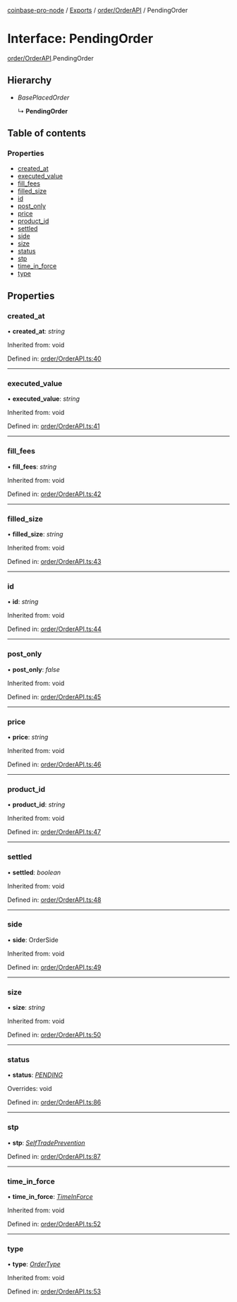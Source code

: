 [coinbase-pro-node](../README.md) / [Exports](../modules.md) / [order/OrderAPI](../modules/order_orderapi.md) / PendingOrder

# Interface: PendingOrder

[order/OrderAPI](../modules/order_orderapi.md).PendingOrder

## Hierarchy

* *BasePlacedOrder*

  ↳ **PendingOrder**

## Table of contents

### Properties

- [created\_at](order_orderapi.pendingorder.md#created_at)
- [executed\_value](order_orderapi.pendingorder.md#executed_value)
- [fill\_fees](order_orderapi.pendingorder.md#fill_fees)
- [filled\_size](order_orderapi.pendingorder.md#filled_size)
- [id](order_orderapi.pendingorder.md#id)
- [post\_only](order_orderapi.pendingorder.md#post_only)
- [price](order_orderapi.pendingorder.md#price)
- [product\_id](order_orderapi.pendingorder.md#product_id)
- [settled](order_orderapi.pendingorder.md#settled)
- [side](order_orderapi.pendingorder.md#side)
- [size](order_orderapi.pendingorder.md#size)
- [status](order_orderapi.pendingorder.md#status)
- [stp](order_orderapi.pendingorder.md#stp)
- [time\_in\_force](order_orderapi.pendingorder.md#time_in_force)
- [type](order_orderapi.pendingorder.md#type)

## Properties

### created\_at

• **created\_at**: *string*

Inherited from: void

Defined in: [order/OrderAPI.ts:40](https://github.com/bennycode/coinbase-pro-node/blob/c3d8f7c/src/order/OrderAPI.ts#L40)

___

### executed\_value

• **executed\_value**: *string*

Inherited from: void

Defined in: [order/OrderAPI.ts:41](https://github.com/bennycode/coinbase-pro-node/blob/c3d8f7c/src/order/OrderAPI.ts#L41)

___

### fill\_fees

• **fill\_fees**: *string*

Inherited from: void

Defined in: [order/OrderAPI.ts:42](https://github.com/bennycode/coinbase-pro-node/blob/c3d8f7c/src/order/OrderAPI.ts#L42)

___

### filled\_size

• **filled\_size**: *string*

Inherited from: void

Defined in: [order/OrderAPI.ts:43](https://github.com/bennycode/coinbase-pro-node/blob/c3d8f7c/src/order/OrderAPI.ts#L43)

___

### id

• **id**: *string*

Inherited from: void

Defined in: [order/OrderAPI.ts:44](https://github.com/bennycode/coinbase-pro-node/blob/c3d8f7c/src/order/OrderAPI.ts#L44)

___

### post\_only

• **post\_only**: *false*

Inherited from: void

Defined in: [order/OrderAPI.ts:45](https://github.com/bennycode/coinbase-pro-node/blob/c3d8f7c/src/order/OrderAPI.ts#L45)

___

### price

• **price**: *string*

Inherited from: void

Defined in: [order/OrderAPI.ts:46](https://github.com/bennycode/coinbase-pro-node/blob/c3d8f7c/src/order/OrderAPI.ts#L46)

___

### product\_id

• **product\_id**: *string*

Inherited from: void

Defined in: [order/OrderAPI.ts:47](https://github.com/bennycode/coinbase-pro-node/blob/c3d8f7c/src/order/OrderAPI.ts#L47)

___

### settled

• **settled**: *boolean*

Inherited from: void

Defined in: [order/OrderAPI.ts:48](https://github.com/bennycode/coinbase-pro-node/blob/c3d8f7c/src/order/OrderAPI.ts#L48)

___

### side

• **side**: OrderSide

Inherited from: void

Defined in: [order/OrderAPI.ts:49](https://github.com/bennycode/coinbase-pro-node/blob/c3d8f7c/src/order/OrderAPI.ts#L49)

___

### size

• **size**: *string*

Inherited from: void

Defined in: [order/OrderAPI.ts:50](https://github.com/bennycode/coinbase-pro-node/blob/c3d8f7c/src/order/OrderAPI.ts#L50)

___

### status

• **status**: [*PENDING*](../enums/order_orderapi.orderstatus.md#pending)

Overrides: void

Defined in: [order/OrderAPI.ts:86](https://github.com/bennycode/coinbase-pro-node/blob/c3d8f7c/src/order/OrderAPI.ts#L86)

___

### stp

• **stp**: [*SelfTradePrevention*](../enums/order_orderapi.selftradeprevention.md)

Defined in: [order/OrderAPI.ts:87](https://github.com/bennycode/coinbase-pro-node/blob/c3d8f7c/src/order/OrderAPI.ts#L87)

___

### time\_in\_force

• **time\_in\_force**: [*TimeInForce*](../enums/order_orderapi.timeinforce.md)

Inherited from: void

Defined in: [order/OrderAPI.ts:52](https://github.com/bennycode/coinbase-pro-node/blob/c3d8f7c/src/order/OrderAPI.ts#L52)

___

### type

• **type**: [*OrderType*](../enums/order_orderapi.ordertype.md)

Inherited from: void

Defined in: [order/OrderAPI.ts:53](https://github.com/bennycode/coinbase-pro-node/blob/c3d8f7c/src/order/OrderAPI.ts#L53)
